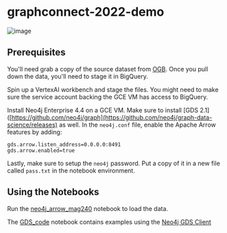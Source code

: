# graphconnect-2022-demo

![image](https://user-images.githubusercontent.com/9891346/172210966-e9e44a9f-e6e4-49b2-915c-b43d52569cec.png)

## Prerequisites

You'll need grab a copy of the source dataset from
[OGB](https://ogb.stanford.edu/kddcup2021/mag240m/). Once you pull down the
data, you'll need to stage it in BigQuery.

Spin up a VertexAI workbench and stage the files. You might need to make sure
the service account backing the GCE VM has access to BigQuery.

Install Neo4j Enterprise 4.4 on a GCE VM. Make sure to install
[GDS 2.1]([https://github.com/neo4j/graph](https://github.com/neo4j/graph-data-science/releases)
 as well. In the `neo4j.conf` file, enable the Apache Arrow features by adding:

```properties
gds.arrow.listen_address=0.0.0.0:8491
gds.arrow.enabled=true
```

Lastly, make sure to setup the `neo4j` password. Put a copy of it in a new file
called `pass.txt` in the notebook environment.

## Using the Notebooks

Run the [neo4j_arrow_mag240](./neo4j_arrow_mag240.ipynb) notebook to load the
data.

The [GDS_code](./GDS_code.ipynb) notebook contains examples using the
[Neo4j GDS Client](https://github.com/neo4j/graph-data-science-client)
